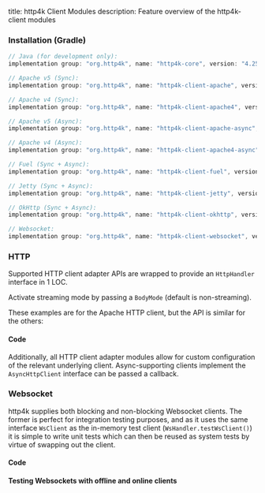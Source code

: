 title: http4k Client Modules
description: Feature overview of the http4k-client modules

### Installation (Gradle)

```groovy
// Java (for development only):
implementation group: "org.http4k", name: "http4k-core", version: "4.25.16.2"

// Apache v5 (Sync): 
implementation group: "org.http4k", name: "http4k-client-apache", version: "4.25.16.2"

// Apache v4 (Sync): 
implementation group: "org.http4k", name: "http4k-client-apache4", version: "4.25.16.2"

// Apache v5 (Async): 
implementation group: "org.http4k", name: "http4k-client-apache-async", version: "4.25.16.2"

// Apache v4 (Async): 
implementation group: "org.http4k", name: "http4k-client-apache4-async", version: "4.25.16.2"

// Fuel (Sync + Async): 
implementation group: "org.http4k", name: "http4k-client-fuel", version: "4.25.16.2"

// Jetty (Sync + Async): 
implementation group: "org.http4k", name: "http4k-client-jetty", version: "4.25.16.2"

// OkHttp (Sync + Async): 
implementation group: "org.http4k", name: "http4k-client-okhttp", version: "4.25.16.2"

// Websocket: 
implementation group: "org.http4k", name: "http4k-client-websocket", version: "4.25.16.2"
```

### HTTP
Supported HTTP client adapter APIs are wrapped to provide an `HttpHandler` interface in 1 LOC.

Activate streaming mode by passing a `BodyMode` (default is non-streaming).

These examples are for the Apache HTTP client, but the API is similar for the others:

#### Code [<img class="octocat"/>](https://github.com/http4k/http4k/blob/master/src/docs/guide/reference/clients/example_http.kt)

<script src="https://gist-it.appspot.com/https://github.com/http4k/http4k/blob/master/src/docs/guide/reference/clients/example_http.kt"></script>

Additionally, all HTTP client adapter modules allow for custom configuration of the relevant underlying client. Async-supporting clients implement the `AsyncHttpClient` interface can be passed a callback.

### Websocket
http4k supplies both blocking and non-blocking Websocket clients. The former is perfect for integration testing purposes, and as it uses the same interface `WsClient` as the in-memory test client (`WsHandler.testWsClient()`) it is simple to write unit tests which can then be reused as system tests by virtue of swapping out the client.

#### Code [<img class="octocat"/>](https://github.com/http4k/http4k/blob/master/src/docs/guide/reference/clients/example_websocket.kt)

<script src="https://gist-it.appspot.com/https://github.com/http4k/http4k/blob/master/src/docs/guide/reference/clients/example_websocket.kt"></script>

#### Testing Websockets with offline and online clients [<img class="octocat"/>](https://github.com/http4k/http4k/blob/master/src/docs/guide/reference/clients/TestingWebsockets.kt)

<script src="https://gist-it.appspot.com/https://github.com/http4k/http4k/blob/master/src/docs/guide/reference/clients/TestingWebsockets.kt"></script>
